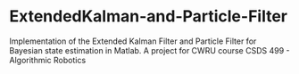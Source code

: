 # ExtendedKalman-and-Particle-Filter
Implementation of the Extended Kalman Filter and Particle Filter for Bayesian state estimation in Matlab. A project for CWRU course CSDS 499 - Algorithmic Robotics
